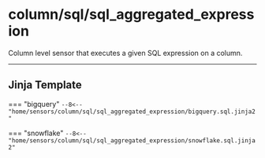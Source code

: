 # column/sql/sql_aggregated_expression
Column level sensor that executes a given SQL expression on a column.
___
## Jinja Template

=== "bigquery"
    ```
    --8<-- "home/sensors/column/sql/sql_aggregated_expression/bigquery.sql.jinja2"
    ```

=== "snowflake"
    ```
    --8<-- "home/sensors/column/sql/sql_aggregated_expression/snowflake.sql.jinja2"
    ```
